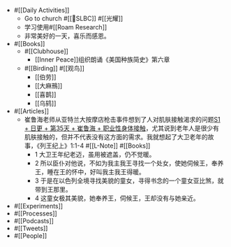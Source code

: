 - #[[Daily Activities]]
    - Go to church #[[SLBC]] #[[光耀]]
    - 学习使用#[[Roam Research]]
    - 非常美好的一天，喜乐而感恩。
- #[[Books]]
    - #[[Clubhouse]]
        - [[Inner Peace]]组织朗诵《美国种族简史》第六章
    - #[[Birding]] #[[观鸟]]
        - [[伯劳]]
        - [[大麻鳽]]
        - [[喜鹊]]
        - [[乌鸫]]
- #[[Articles]]
    - 崔鲁海老师从亚特兰大按摩店枪击事件想到了人对肌肤接触渴求的问题[S1 + 日更 + 第35天 + 崔鲁海 + 职业性身体接触](http://haozhongwen.net/post/coursework/2021-03/2021-03-20-23-39-56)，尤其说到老年人是很少有肌肤接触的，但并不代表没有这方面的需求。我就想起了大卫老年的故事，《列王纪上》1:1-4 #[[L-Note]] #[[Books]]
        - 1 大卫王年纪老迈，虽用被遮盖，仍不觉暖。
        - 2 所以臣仆对他说，不如为我主我王寻找一个处女，使她伺候王，奉养王，睡在王的怀中，好叫我主我王得暖。
        - 3 于是在以色列全境寻找美貌的童女，寻得书念的一个童女亚比煞，就带到王那里。
        - 4 这童女极其美貌，她奉养王，伺候王，王却没有与她亲近。
- #[[Experiments]]
- #[[Processes]]
- #[[Podcasts]]
- #[[Tweets]]
- #[[People]]
